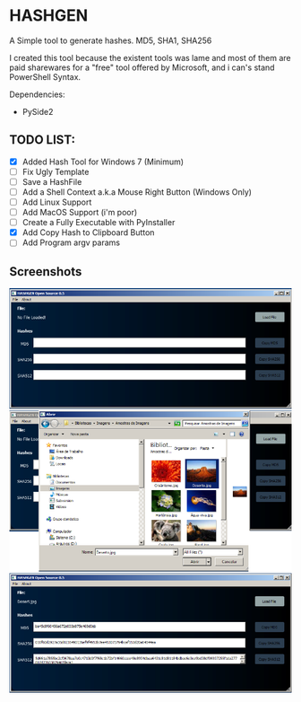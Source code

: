 # HASHGEN 
A Simple tool to generate hashes. MD5, SHA1, SHA256

I created this tool because the existent tools was lame and most of them are  paid sharewares for a "free" tool offered by Microsoft, and i can's stand PowerShell Syntax.

Dependencies:
- PySide2 

## TODO LIST:
- [x] Added Hash Tool for Windows 7 (Minimum)
- [ ] Fix Ugly Template
- [ ] Save a HashFile 
- [ ] Add a Shell Context a.k.a Mouse Right Button (Windows Only)
- [ ] Add Linux Support
- [ ] Add MacOS Support (i'm poor)
- [ ] Create a Fully Executable with PyInstaller
- [x] Add Copy Hash to Clipboard Button
- [ ] Add Program argv params  

## Screenshots

![Screenhshot After Opening](hashgen01.png)
![Loading File](hashgen02.png)
![Hash After Load](hashgen03.png)